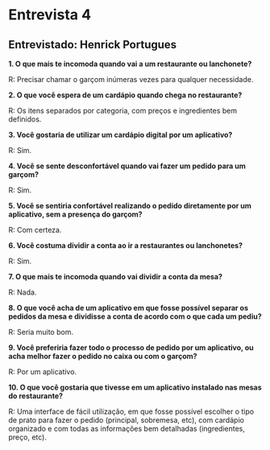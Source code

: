 # Entrevista 4

## Entrevistado: Henrick Portugues

**1. O que mais te incomoda quando vai a um restaurante ou lanchonete?**

R: Precisar chamar o garçom inúmeras vezes para qualquer necessidade.

**2. O que você espera de um cardápio quando chega no restaurante?**

R: Os itens separados por categoria, com preços e ingredientes bem definidos.

**3. Você gostaria de utilizar um cardápio digital por um aplicativo?**

R: Sim.

**4. Você se sente desconfortável quando vai fazer um pedido para um garçom?**

R: Sim.

**5. Você se sentiria confortável realizando o pedido diretamente por um aplicativo, sem a presença do garçom?**

R: Com certeza.

**6. Você costuma dividir a conta ao ir a restaurantes ou lanchonetes?**

R: Sim.

**7. O que mais te incomoda quando vai dividir a conta da mesa?**

R: Nada.

**8. O que você acha de um aplicativo em que fosse possível separar os pedidos da mesa e dividisse a conta de acordo com o que cada um pediu?**

R: Seria muito bom.

**9. Você preferiria fazer todo o processo de pedido por um aplicativo, ou acha melhor fazer o pedido no caixa ou com o garçom?**

R: Por um aplicativo.

**10. O que você gostaria que tivesse em um aplicativo instalado nas mesas do restaurante?**

R: Uma interface de fácil utilização, em que fosse possível escolher o tipo de prato para fazer o pedido (principal, sobremesa, etc), com cardápio organizado e com todas as informações bem detalhadas (ingredientes, preço, etc).

